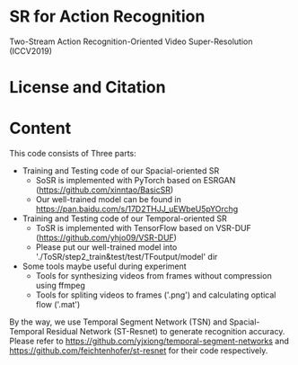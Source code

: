 # SR for Action Recognition

Two-Stream Action Recognition-Oriented Video Super-Resolution (ICCV2019)

License and Citation
===================

Content
===================
This code consists of Three parts:
* Training and Testing code of our Spacial-oriented SR
	* SoSR is implemented with PyTorch based on ESRGAN (https://github.com/xinntao/BasicSR)
	* Our well-trained model can be found in https://pan.baidu.com/s/17D2THJJ_uEWbeU5pYOrchg
* Training and Testing code of our Temporal-oriented SR
	* ToSR is implemented with TensorFlow based on VSR-DUF (https://github.com/yhjo09/VSR-DUF)
	* Please put our well-trained model into './ToSR/step2_train&test/test/TFoutput/model' dir
* Some tools maybe useful during experiment
	* Tools for synthesizing videos from frames without compression using ffmpeg
	* Tools for spliting videos to frames ('.png') and calculating optical flow ('.mat')
	
By the way, we use Temporal Segment Network (TSN) and Spacial-Temporal Residual Network (ST-Resnet) to generate recognition accuracy. Please refer to https://github.com/yjxiong/temporal-segment-networks and https://github.com/feichtenhofer/st-resnet for their code respectively. 
